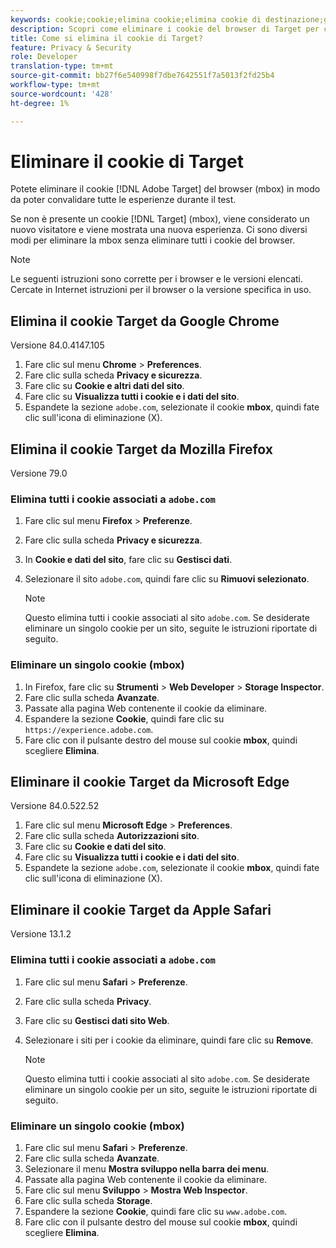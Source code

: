 ```yaml
---
keywords: cookie;cookie;elimina cookie;elimina cookie di destinazione;google chrome;chrome;mozilla firefox;firefox;microsoft edge;safari
description: Scopri come eliminare i cookie del browser di Target per convalidare le esperienze.
title: Come si elimina il cookie di Target?
feature: Privacy & Security
role: Developer
translation-type: tm+mt
source-git-commit: bb27f6e540998f7dbe7642551f7a5013f2fd25b4
workflow-type: tm+mt
source-wordcount: '428'
ht-degree: 1%

---
```



# Eliminare il cookie di Target

Potete eliminare il cookie [!DNL Adobe Target] del browser (mbox) in modo da poter convalidare tutte le esperienze durante il test.

Se non è presente un cookie [!DNL Target] (mbox), viene considerato un nuovo visitatore e viene mostrata una nuova esperienza. Ci sono diversi modi per eliminare la mbox senza eliminare tutti i cookie del browser.

>[!NOTE]
>
>Le seguenti istruzioni sono corrette per i browser e le versioni elencati. Cercate in Internet istruzioni per il browser o la versione specifica in uso.

## Elimina il cookie Target da Google Chrome

Versione 84.0.4147.105

1. Fare clic sul menu **Chrome** > **Preferences**.
1. Fare clic sulla scheda **Privacy e sicurezza**.
1. Fare clic su **Cookie e altri dati del sito**.
1. Fare clic su **Visualizza tutti i cookie e i dati del sito**.
1. Espandete la sezione `adobe.com`, selezionate il cookie **mbox**, quindi fate clic sull&#39;icona di eliminazione (X).

## Elimina il cookie Target da Mozilla Firefox

Versione 79.0

### Elimina tutti i cookie associati a `adobe.com`

1. Fare clic sul menu **Firefox** > **Preferenze**.
1. Fare clic sulla scheda **Privacy e sicurezza**.
1. In **Cookie e dati del sito**, fare clic su **Gestisci dati**.
1. Selezionare il sito `adobe.com`, quindi fare clic su **Rimuovi selezionato**.

   >[!NOTE]
   >
   >Questo elimina tutti i cookie associati al sito `adobe.com`. Se desiderate eliminare un singolo cookie per un sito, seguite le istruzioni riportate di seguito.

### Eliminare un singolo cookie (mbox)

1. In Firefox, fare clic su **Strumenti** > **Web Developer** > **Storage Inspector**.
1. Fare clic sulla scheda **Avanzate**.
1. Passate alla pagina Web contenente il cookie da eliminare.
1. Espandere la sezione **Cookie**, quindi fare clic su `https://experience.adobe.com`.
1. Fare clic con il pulsante destro del mouse sul cookie **mbox**, quindi scegliere **Elimina**.

## Eliminare il cookie Target da Microsoft Edge

Versione 84.0.522.52

1. Fare clic sul menu **Microsoft Edge** > **Preferences**.
1. Fare clic sulla scheda **Autorizzazioni sito**.
1. Fare clic su **Cookie e dati del sito**.
1. Fare clic su **Visualizza tutti i cookie e i dati del sito**.
1. Espandete la sezione `adobe.com`, selezionate il cookie **mbox**, quindi fate clic sull&#39;icona di eliminazione (X).

## Eliminare il cookie Target da Apple Safari

Versione 13.1.2

### Elimina tutti i cookie associati a `adobe.com`

1. Fare clic sul menu **Safari** > **Preferenze**.
1. Fare clic sulla scheda **Privacy**.
1. Fare clic su **Gestisci dati sito Web**.
1. Selezionare i siti per i cookie da eliminare, quindi fare clic su **Remove**.

   >[!NOTE]
   >
   >Questo elimina tutti i cookie associati al sito `adobe.com`. Se desiderate eliminare un singolo cookie per un sito, seguite le istruzioni riportate di seguito.

### Eliminare un singolo cookie (mbox)

1. Fare clic sul menu **Safari** > **Preferenze**.
1. Fare clic sulla scheda **Avanzate**.
1. Selezionare il menu **Mostra sviluppo nella barra dei menu**.
1. Passate alla pagina Web contenente il cookie da eliminare.
1. Fare clic sul menu **Sviluppo** > **Mostra Web Inspector**.
1. Fare clic sulla scheda **Storage**.
1. Espandere la sezione **Cookie**, quindi fare clic su `www.adobe.com`.
1. Fare clic con il pulsante destro del mouse sul cookie **mbox**, quindi scegliere **Elimina**.
